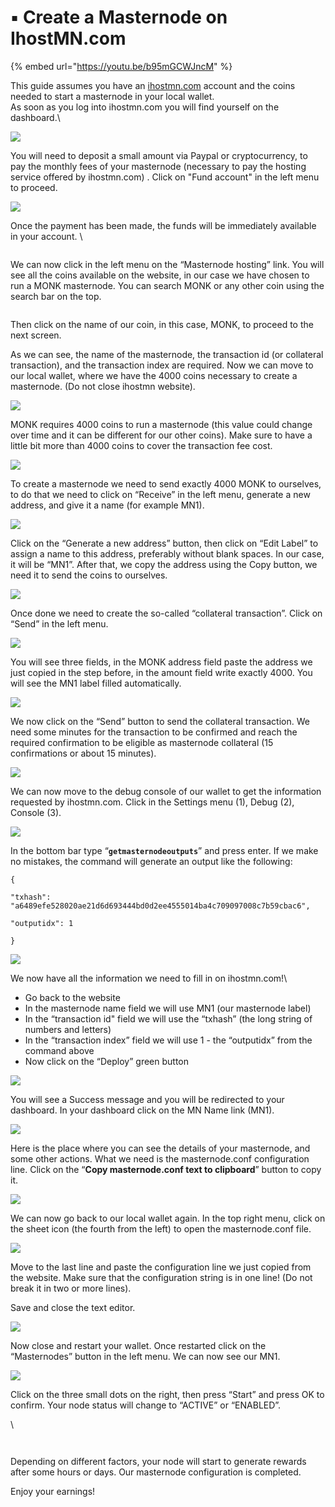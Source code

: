 # ▪ Create a Masternode on IhostMN.com

{% embed url="https://youtu.be/b95mGCWJncM" %}

This guide assumes you have an [ihostmn.com](https://ihostmn.com/) account and the coins needed to start a masternode in your local wallet.\
As soon as you log into ihostmn.com you will find yourself on the dashboard.\


![](<../../.gitbook/assets/0 (10) (1) (1).png>)

You will need to deposit a small amount via Paypal or cryptocurrency, to pay the monthly fees of your masternode (necessary to pay the hosting service offered by ihostmn.com) . Click on "Fund account" in the left menu to proceed.

![](<../../.gitbook/assets/1 (7) (1) (1).png>)

Once the payment has been made, the funds will be immediately available in your account. \


<figure><img src="../../.gitbook/assets/2 (6) (1).png" alt=""><figcaption></figcaption></figure>

We can now click in the left menu on the “Masternode hosting” link. You will see all the coins available on the website, in our case we have chosen to run a MONK masternode. You can search MONK or any other coin using the search bar on the top.

<figure><img src="../../.gitbook/assets/3 (1) (1).png" alt=""><figcaption></figcaption></figure>

Then click on the name of our coin, in this case, MONK, to proceed to the next screen.

As we can see, the name of the masternode, the transaction id (or collateral transaction), and the transaction index are required. Now we can move to our local wallet, where we have the 4000 coins necessary to create a masternode. (Do not close ihostmn website).

![](<../../.gitbook/assets/4 (5) (1).png>)

MONK requires 4000 coins to run a masternode (this value could change over time and it can be different for our other coins). Make sure to have a little bit more than 4000 coins to cover the transaction fee cost.

![](<../../.gitbook/assets/5 (6).png>)

To create a masternode we need to send exactly 4000 MONK to ourselves, to do that we need to click on “Receive” in the left menu, generate a new address, and give it a name (for example MN1).

![](<../../.gitbook/assets/6 (8) (1) (1).png>)

Click on the “Generate a new address” button, then click on “Edit Label” to assign a name to this address, preferably without blank spaces. In our case, it will be “MN1”. After that, we copy the address using the Copy button, we need it to send the coins to ourselves.

![](<../../.gitbook/assets/7 (2) (1).png>)

Once done we need to create the so-called “collateral transaction”. Click on “Send” in the left menu.

![](<../../.gitbook/assets/8 (4) (1).png>)

You will see three fields, in the MONK address field paste the address we just copied in the step before, in the amount field write exactly 4000. You will see the MN1 label filled automatically.

![](<../../.gitbook/assets/9 (6) (1) (1).png>)

We now click on the “Send” button to send the collateral transaction. We need some minutes for the transaction to be confirmed and reach the required confirmation to be eligible as masternode collateral (15 confirmations or about 15 minutes).

![](<../../.gitbook/assets/10 (4).png>)

We can now move to the debug console of our wallet to get the information requested by ihostmn.com. Click in the Settings menu (1), Debug (2), Console (3).

![](<../../.gitbook/assets/11 (5) (1).png>)

In the bottom bar type “**`getmasternodeoutputs`**” and press enter. If we make no mistakes, the command will generate an output like the following:

&#x20;`{`

&#x20;`"txhash": "a6489efe528020ae21d6d693444bd0d2ee4555014ba4c709097008c7b59cbac6",`

&#x20;`"outputidx": 1`

&#x20;`}`

![](<../../.gitbook/assets/12 (5) (1).png>)

We now have all the information we need to fill in on ihostmn.com!\


* Go back to the website
* In the masternode name field we will use MN1 (our masternode label)
* In the “transaction id" field we will use the “txhash” (the long string of numbers and letters)
* In the “transaction index” field we will use 1 - the “outputidx” from the command above
* Now click on the “Deploy” green button

![](<../../.gitbook/assets/13 (4) (1) (1).png>)

You will see a Success message and you will be redirected to your dashboard. In your dashboard click on the MN Name link (MN1).

![](<../../.gitbook/assets/14 (4) (1) (1).png>)

Here is the place where you can see the details of your masternode, and some other actions. What we need is the masternode.conf configuration line. Click on the “**Copy masternode.conf text to clipboard**” button to copy it.

![](<../../.gitbook/assets/15 (4) (1).png>)

We can now go back to our local wallet again. In the top right menu, click on the sheet icon (the fourth from the left) to open the masternode.conf file.

![](<../../.gitbook/assets/16 (2) (1) (1).png>)

Move to the last line and paste the configuration line we just copied from the website. Make sure that the configuration string is in one line! (Do not break it in two or more lines).

Save and close the text editor.

![](<../../.gitbook/assets/17 (3) (1).png>)

Now close and restart your wallet. Once restarted click on the “Masternodes” button in the left menu. We can now see our MN1.

![](<../../.gitbook/assets/18 (4).png>)

Click on the three small dots on the right, then press “Start” and press OK to confirm. Your node status will change to “ACTIVE” or “ENABLED”.

\


<figure><img src="../../.gitbook/assets/19.png" alt=""><figcaption></figcaption></figure>

<figure><img src="../../.gitbook/assets/20 (3) (1).png" alt=""><figcaption></figcaption></figure>

Depending on different factors, your node will start to generate rewards after some hours or days. Our masternode configuration is completed.

Enjoy your earnings!

